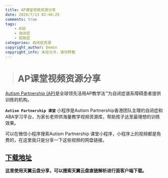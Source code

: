 ```yaml
---
title: AP课堂视频资源分享
date: 2024/7/13 02:46:25
comments: true
tags:
    - ASD
    - 自闭症
    - 孤独症
categories: 自闭症资源
copyright_author: Demon 
copyright_info: 未经允许，请勿转载
---
```


> # AP课堂视频资源分享

[Autism Partnership (AP)](https://www.autismpartnership.com/)是全球领先活用AP教学法™为自闭症谱系障碍患者提供训练的机构。

**`Autism Partnership 课堂`** 小程序是Autism Partnership香港团队主理的自闭症和ABA学习平台，为家长老师供海量教学视频资源库，帮助孩子达至最理想的训练效果。

可以在微信小程序搜索Autism Partnership 课堂小程序，小程序上的视频都是免费的，在这里我只是分享一下这些视频的网盘链接。

## [下载地址](https://cloud.189.cn/t/7Bb6RnjAfQB3（访问码：8rtc）) 

**这里使用天翼云盘分享，可以搜索天翼云盘直链解析进行面客户端下载。**
